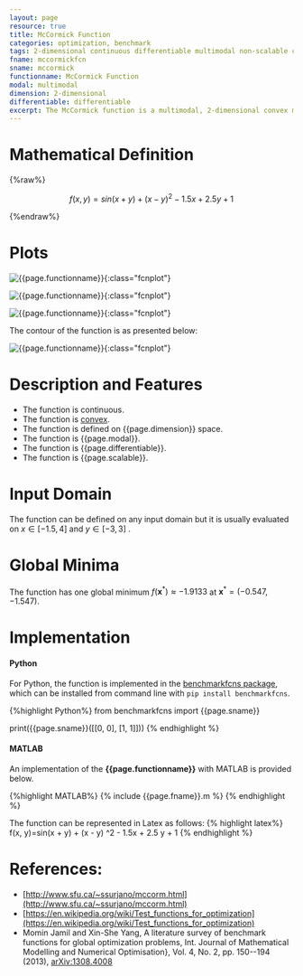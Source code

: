 ```yaml
---
layout: page
resource: true
title: McCormick Function
categories: optimization, benchmark
tags: 2-dimensional continuous differentiable multimodal non-scalable convex
fname: mccormickfcn
sname: mccormick
functionname: McCormick Function
modal: multimodal
dimension: 2-dimensional
differentiable: differentiable
excerpt: The McCormick function is a multimodal, 2-dimensional convex mathematical function widely used for testing optimization algorithms
---
```


# Mathematical Definition

{%raw%}

$$f(x, y)=sin(x + y) + (x - y) ^2 - 1.5x + 2.5 y + 1$$

{%endraw%}

# Plots
![{{page.functionname}}]({{site.baseurl}}/doc/plots/{{page.fname}}.png){:class="fcnplot"}

![{{page.functionname}}]({{site.baseurl}}/doc/plots/{{page.fname}}_2.png){:class="fcnplot"}

![{{page.functionname}}]({{site.baseurl}}/doc/plots/{{page.fname}}_3.png){:class="fcnplot"}

The contour of the function is as presented below:

![{{page.functionname}}]({{site.baseurl}}/doc/plots/{{page.fname}}_contour.png){:class="fcnplot"}

# Description and Features
* The function is continuous.
* The function is [convex](https://en.wikipedia.org/wiki/Convex_function).
* The function is defined on {{page.dimension}} space.
* The function is {{page.modal}}.
* The function is {{page.differentiable}}.
* The function is {{page.scalable}}.

# Input Domain
The function can be defined on any input domain but it is usually evaluated on $x \in [-1.5, 4]$ and $y \in [-3, 3]$ .

# Global Minima
The function has one global minimum $f(\textbf{x}^{\ast})\approx −1.9133$ at $\textbf{x}^{\ast} = (−0.547,−1.547)$.

# Implementation
#### Python
For Python, the function is implemented in the [benchmarkfcns package](https://github.com/mazhar-ansari-ardeh/BenchmarkFcns), which can be installed from command line with `pip install benchmarkfcns`. 

{%highlight Python%}
from benchmarkfcns import {{page.sname}}

print({{page.sname}}([[0, 0],
              [1, 1]]))
{% endhighlight %}

#### MATLAB
An implementation of the **{{page.functionname}}** with MATLAB is provided below. 

{%highlight MATLAB%}
{% include {{page.fname}}.m %}
{% endhighlight %}

The function can be represented in Latex as follows:
{% highlight latex%}
f(x, y)=sin(x + y) + (x - y) ^2 - 1.5x + 2.5 y + 1
{% endhighlight %}

# References:
* [http://www.sfu.ca/~ssurjano/mccorm.html](http://www.sfu.ca/~ssurjano/mccorm.html)
* [https://en.wikipedia.org/wiki/Test_functions_for_optimization](https://en.wikipedia.org/wiki/Test_functions_for_optimization)
* Momin Jamil and Xin-She Yang, A literature survey of benchmark functions for global optimization problems, Int. Journal of Mathematical Modelling and Numerical Optimisation}, Vol. 4, No. 2, pp. 150--194 (2013), [arXiv:1308.4008](arXiv:1308.4008)
